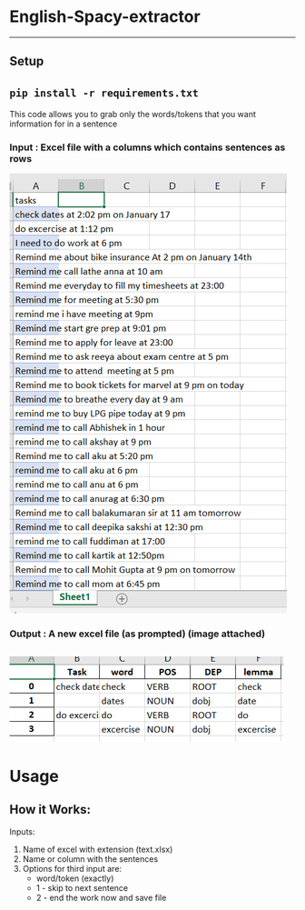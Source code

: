 # English-Spacy-extractor
------------
## Setup
`pip install -r requirements.txt`
-----------

This code allows you to grab only the words/tokens that you want information for in a sentence
### Input : Excel file with a columns which contains sentences as rows
![input image](https://github.com/munzzz5/English-Spacy-extractor/blob/master/inputSample.PNG)
### Output : A new excel file (as prompted) (image attached)
![output image](https://github.com/munzzz5/English-Spacy-extractor/blob/master/output.PNG)
------------
# Usage
## How it Works:
Inputs:
1. Name of excel with extension (text.xlsx)
2. Name or column with the sentences
3. Options for third input are: 
    * word/token (exactly)
    * 1 - skip to next sentence
    * 2 - end the work now and save file
    

